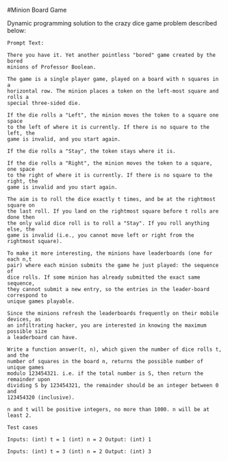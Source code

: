#Minion Board Game

Dynamic programming solution to the crazy dice game problem described below:

	Prompt Text:

	There you have it. Yet another pointless "bored" game created by the bored 
	minions of Professor Boolean.
	
	The game is a single player game, played on a board with n squares in a 
	horizontal row. The minion places a token on the left-most square and rolls a 
	special three-sided die.

	If the die rolls a "Left", the minion moves the token to a square one space 
	to the left of where it is currently. If there is no square to the left, the 
	game is invalid, and you start again.

	If the die rolls a "Stay", the token stays where it is.

	If the die rolls a "Right", the minion moves the token to a square, one space 
	to the right of where it is currently. If there is no square to the right, the 
	game is invalid and you start again.

	The aim is to roll the dice exactly t times, and be at the rightmost square on 
	the last roll. If you land on the rightmost square before t rolls are done then 
	the only valid dice roll is to roll a "Stay". If you roll anything else, the 
	game is invalid (i.e., you cannot move left or right from the rightmost square).

	To make it more interesting, the minions have leaderboards (one for each n,t 
	pair) where each minion submits the game he just played: the sequence of 
	dice rolls. If some minion has already submitted the exact same sequence, 
	they cannot submit a new entry, so the entries in the leader-board correspond to 
	unique games playable.

	Since the minions refresh the leaderboards frequently on their mobile devices, as 
	an infiltrating hacker, you are interested in knowing the maximum possible size 
	a leaderboard can have.

	Write a function answer(t, n), which given the number of dice rolls t, and the 
	number of squares in the board n, returns the possible number of unique games 
	modulo 123454321. i.e. if the total number is S, then return the remainder upon 
	dividing S by 123454321, the remainder should be an integer between 0 and 
	123454320 (inclusive).

	n and t will be positive integers, no more than 1000. n will be at least 2.

	Test cases

	Inputs: (int) t = 1 (int) n = 2 Output: (int) 1

	Inputs: (int) t = 3 (int) n = 2 Output: (int) 3